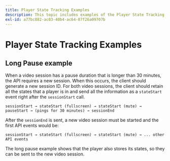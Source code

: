 ```yaml
---
title: Player State Tracking Examples
description: This topic includes examples of the Player State Tracking feature.
exl-id: a77bc882-ac03-40b4-ac64-87f26a09707b
---
```

# Player State Tracking Examples


## Long Pause example

When a video session has a pause duration that is longer than 30 minutes, the API requires a new session. When this occurs, the client should generate a new session ID. For both video sessions, the client should retain all the states that a player is in and send all the information as a `stateStart` event right after the `sessionStart` call.

`sessionStart → stateStart (fullscreen) → stateStart (mute) → pauseStart → (pings for 30 minutes) → sessionEnd
`

After the `sessionEnd` is sent, a new video session must be started and the first API events would be:

`sessionStart → stateStart (fullscreen) → stateStart (mute) → ... other API events`

The long pause example shows that the player also stores its states, so they can be sent to the new video session.
